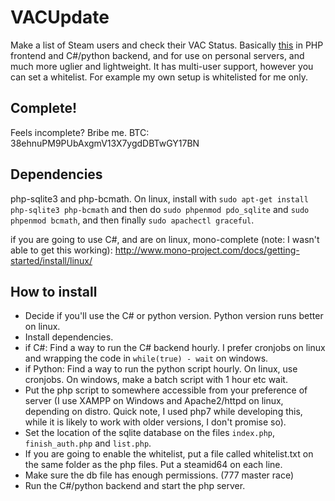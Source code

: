 # VACUpdate
Make a list of Steam users and check their VAC Status. Basically [this](https://github.com/jung35/VacStatus) in PHP frontend and C#/python backend, and for use on personal servers, and much more uglier and lightweight. It has multi-user support, however you can set a whitelist. For example my own setup is whitelisted for me only.

## Complete!

Feels incomplete? Bribe me. BTC: 38ehnuPM9PUbAxgmV13X7ygdDBTwGY17BN

## Dependencies

php-sqlite3 and php-bcmath. On linux, install with `sudo apt-get install php-sqlite3 php-bcmath` and then do `sudo phpenmod pdo_sqlite` and `sudo phpenmod bcmath`, and then finally `sudo apachectl graceful`.

if you are going to use C#, and are on linux, mono-complete (note: I wasn't able to get this working): http://www.mono-project.com/docs/getting-started/install/linux/

## How to install

 - Decide if you'll use the C# or python version. Python version runs better on linux.
 - Install dependencies.
 - if C#: Find a way to run the C# backend hourly. I prefer cronjobs on linux and wrapping the code in `while(true) - wait` on windows.
 - if Python: Find a way to run the python script hourly. On linux, use cronjobs. On windows, make a batch script with 1 hour etc wait.
 - Put the php script to somewhere accessible from your preference of server (I use XAMPP on Windows and Apache2/httpd on linux, depending on distro. Quick note, I used php7 while developing this, while it is likely to work with older versions, I don't promise so). 
 - Set the location of the sqlite database on the files `index.php`, `finish_auth.php` and `list.php`.
 - If you are going to enable the whitelist, put a file called whitelist.txt on the same folder as the php files. Put a steamid64 on each line.
 - Make sure the db file has enough permissions. (777 master race)
 - Run the C#/python backend and start the php server.
